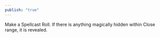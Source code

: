 ```yaml
---
publish: "true"
---
```

Make a Spellcast Roll. If there is anything magically hidden within Close range, it is revealed.
